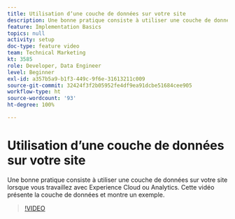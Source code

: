 ```yaml
---
title: Utilisation dʼune couche de données sur votre site
description: Une bonne pratique consiste à utiliser une couche de données sur votre site lorsque vous travaillez avec Experience Cloud ou Adobe Analytics. Cette vidéo présente la couche de données et montre un exemple.
feature: Implementation Basics
topics: null
activity: setup
doc-type: feature video
team: Technical Marketing
kt: 3585
role: Developer, Data Engineer
level: Beginner
exl-id: a357b5a9-b1f3-449c-9f6e-31613211c009
source-git-commit: 32424f3f2b05952fe4df9ea91dcbe51684cee905
workflow-type: ht
source-wordcount: '93'
ht-degree: 100%

---
```


# Utilisation dʼune couche de données sur votre site

Une bonne pratique consiste à utiliser une couche de données sur votre site lorsque vous travaillez avec Experience Cloud ou Analytics. Cette vidéo présente la couche de données et montre un exemple.

>[!VIDEO](https://video.tv.adobe.com/v/28775/?quality=12)
